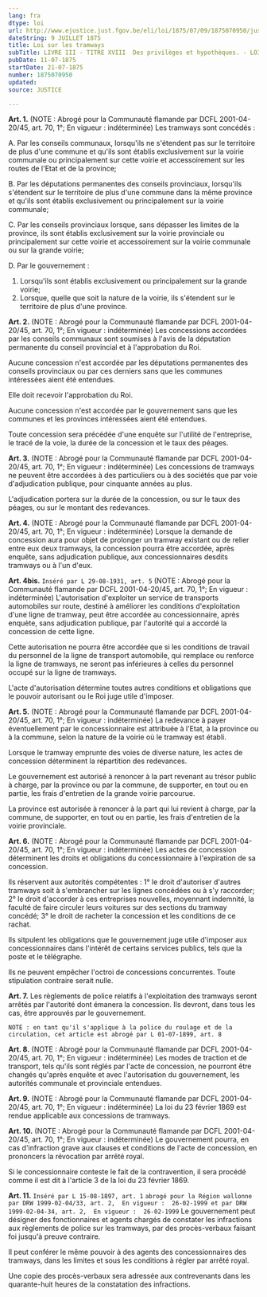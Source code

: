 ```yaml
---
lang: fra
dtype: loi
url: http://www.ejustice.just.fgov.be/eli/loi/1875/07/09/1875070950/justel
dateString: 9 JUILLET 1875
title: Loi sur les tramways
subTitle: LIVRE III - TITRE XVIII  Des privilèges et hypothèques. - LOI HYPOTHECAIRE
pubDate: 11-07-1875
startDate: 21-07-1875
number: 1875070950
updated: 
source: JUSTICE

---
```

**Art. 1.** (NOTE : Abrogé pour la Communauté flamande par DCFL 2001-04-20/45, art. 70, 1°;  En vigueur :   indéterminée) Les tramways sont concédés :

A. Par les conseils communaux, lorsqu'ils ne s'étendent pas sur le territoire de plus d'une commune et qu'ils sont établis exclusivement sur la voirie communale ou principalement sur cette voirie et accessoirement sur les routes de l'Etat et de la province;

B. Par les députations permanentes des conseils provinciaux, lorsqu'ils s'étendent sur le territoire de plus d'une commune dans la même province et qu'ils sont établis exclusivement ou principalement sur la voirie communale;

C. Par les conseils provinciaux lorsque, sans dépasser les limites de la province, ils sont établis exclusivement sur la voirie provinciale ou principalement sur cette voirie et accessoirement sur la voirie communale ou sur la grande voirie;

D. Par le gouvernement :
 1. Lorsqu'ils sont établis exclusivement ou principalement sur la grande voirie;
 2. Lorsque, quelle que soit la nature de la voirie, ils s'étendent sur le territoire de plus d'une province.


**Art. 2.** (NOTE : Abrogé pour la Communauté flamande par DCFL 2001-04-20/45, art. 70, 1°;  En vigueur :   indéterminée) Les concessions accordées par les conseils communaux sont soumises à l'avis de la députation permanente du conseil provincial et à l'approbation du Roi.

Aucune concession n'est accordée par les députations permanentes des conseils provinciaux ou par ces derniers sans que les communes intéressées aient été entendues.

Elle doit recevoir l'approbation du Roi.

Aucune concession n'est accordée par le gouvernement sans que les communes et les provinces intéressées aient été entendues.

Toute concession sera précédée d'une enquête sur l'utilité de l'entreprise, le tracé de la voie, la durée de la concession et le taux des péages.


**Art. 3.** (NOTE : Abrogé pour la Communauté flamande par DCFL 2001-04-20/45, art. 70, 1°;  En vigueur :   indéterminée) Les concessions de tramways ne peuvent être accordées à des particuliers ou à des sociétés que par voie d'adjudication publique, pour cinquante années au plus.

L'adjudication portera sur la durée de la concession, ou sur le taux des péages, ou sur le montant des redevances.


**Art. 4.** (NOTE : Abrogé pour la Communauté flamande par DCFL 2001-04-20/45, art. 70, 1°;  En vigueur :   indéterminée) Lorsque la demande de concession aura pour objet de prolonger un tramway existant ou de relier entre eux deux tramways, la concession pourra être accordée, après enquête, sans adjudication publique, aux concessionnaires desdits tramways ou à l'un d'eux.


**Art. 4bis.** `Inséré par L 29-08-1931, art. 5` (NOTE : Abrogé pour la Communauté flamande par DCFL 2001-04-20/45, art. 70, 1°;  En vigueur :   indéterminée) L'autorisation d'exploiter un service de transports automobiles sur route, destiné à améliorer les conditions d'exploitation d'une ligne de tramway, peut être accordée au concessionnaire, après enquète, sans adjudication publique, par l'autorité qui a accordé la concession de cette ligne.

Cette autorisation ne pourra être accordée que si les conditions de travail du personnel de la ligne de transport automobile, qui remplace ou renforce la ligne de tramways, ne seront pas inférieures à celles du personnel occupé sur la ligne de tramways.

L'acte d'autorisation détermine toutes autres conditions et obligations que le pouvoir autorisant ou le Roi juge utile d'imposer.


**Art. 5.** (NOTE : Abrogé pour la Communauté flamande par DCFL 2001-04-20/45, art. 70, 1°;  En vigueur :   indéterminée) La redevance à payer éventuellement par le concessionnaire est attribuée à l'Etat, à la province ou à la commune, selon la nature de la voirie où le tramway est établi.

Lorsque le tramway emprunte des voies de diverse nature, les actes de concession déterminent la répartition des redevances.

Le gouvernement est autorisé à renoncer à la part revenant au trésor public à charge, par la province ou par la commune, de supporter, en tout ou en partie, les frais d'entretien de la grande voirie parcourue.

La province est autorisée à renoncer à la part qui lui revient à charge, par la commune, de supporter, en tout ou en partie, les frais d'entretien de la voirie provinciale.


**Art. 6.** (NOTE : Abrogé pour la Communauté flamande par DCFL 2001-04-20/45, art. 70, 1°;  En vigueur :   indéterminée) Les actes de concession déterminent les droits et obligations du concessionnaire à l'expiration de sa concession.

Ils réservent aux autorités compétentes : 1° le droit d'autoriser d'autres tramways soit à s'embrancher sur les lignes concédées ou à s'y raccorder; 2° le droit d'accorder à ces entreprises nouvelles, moyennant indemnité, la faculté de faire circuler leurs voitures sur des sections du tramway concédé; 3° le droit de racheter la concession et les conditions de ce rachat.

Ils sitpulent les obligations que le gouvernement juge utile d'imposer aux concessionnaires dans l'intérêt de certains services publics, tels que la poste et le télégraphe.

Ils ne peuvent empêcher l'octroi de concessions concurrentes. Toute stipulation contraire serait nulle.


**Art. 7.** Les règlements de police relatifs à l'exploitation des tramways seront arrêtés par l'autorité dont émanera la concession. Ils devront, dans tous les cas, être approuvés par le gouvernement.

`NOTE : en tant qu'il s'applique à la police du roulage et de la circulation, cet article est abrogé par L 01-07-1899, art. 8`


**Art. 8.** (NOTE : Abrogé pour la Communauté flamande par DCFL 2001-04-20/45, art. 70, 1°;  En vigueur :   indéterminée) Les modes de traction et de transport, tels qu'ils sont réglés par l'acte de concession, ne pourront être changés qu'après enquête et avec l'autorisation du gouvernement, les autorités communale et provinciale entendues.


**Art. 9.** (NOTE : Abrogé pour la Communauté flamande par DCFL 2001-04-20/45, art. 70, 1°;  En vigueur :   indéterminée) La loi du 23 février 1869 est rendue applicable aux concessions de tramways.


**Art. 10.** (NOTE : Abrogé pour la Communauté flamande par DCFL 2001-04-20/45, art. 70, 1°;  En vigueur :   indéterminée) Le gouvernement pourra, en cas d'infraction grave aux clauses et conditions de l'acte de concession, en prononcers la révocation par arrêté royal.

Si le concessionnaire conteste le fait de la contravention, il sera procédé comme il est dit à l'article 3 de la loi du 23 février 1869.


**Art. 11.** `Inséré par L 15-08-1897, art. 1` `abrogé pour la Région wallonne par DRW 1999-02-04/33, art. 2,  En vigueur :  26-02-1999 et par DRW 1999-02-04-34, art. 2,  En vigueur :  26-02-1999` Le gouvernement peut désigner des fonctionnaires et agents chargés de constater les infractions aux règlements de police sur les tramways, par des procès-verbaux faisant foi jusqu'à preuve contraire.

Il peut conférer le même pouvoir à des agents des concessionnaires des tramways, dans les limites et sous les conditions à régler par arrêté royal.

Une copie des procès-verbaux sera adressée aux contrevenants dans les quarante-huit heures de la constatation des infractions.

